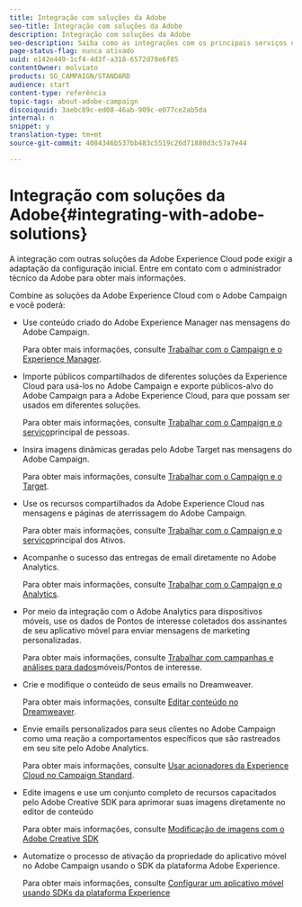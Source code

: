 ```yaml
---
title: Integração com soluções da Adobe
seo-title: Integração com soluções da Adobe
description: Integração com soluções da Adobe
seo-description: Saiba como as integrações com os principais serviços e soluções da Adobe Experience Cloud, como o Adobe Analytics e o Experience Manager, podem melhorar sua estratégia do Adobe Campaign com insights aprofundados e gerenciamento conveniente de conteúdo.
page-status-flag: nunca ativado
uuid: e142e449-1cf4-4d3f-a318-6572d78e6f85
contentOwner: molviato
products: SG_CAMPAIGN/STANDARD
audience: start
content-type: referência
topic-tags: about-adobe-campaign
discoiquuid: 3aebc89c-ed08-46ab-909c-e077ce2ab5da
internal: n
snippet: y
translation-type: tm+mt
source-git-commit: 4084346b537bb483c5519c26d71880d3c57a7e44

---
```



# Integração com soluções da Adobe{#integrating-with-adobe-solutions}

A integração com outras soluções da Adobe Experience Cloud pode exigir a adaptação da configuração inicial. Entre em contato com o administrador técnico da Adobe para obter mais informações.

Combine as soluções da Adobe Experience Cloud com o Adobe Campaign e você poderá:

* Use conteúdo criado do Adobe Experience Manager nas mensagens do Adobe Campaign.

   Para obter mais informações, consulte [Trabalhar com o Campaign e o Experience Manager](../../integrating/using/integrating-with-experience-manager.md).

* Importe públicos compartilhados de diferentes soluções da Experience Cloud para usá-los no Adobe Campaign e exporte públicos-alvo do Adobe Campaign para a Adobe Experience Cloud, para que possam ser usados em diferentes soluções.

   Para obter mais informações, consulte [Trabalhar com o Campaign e o serviço](../../integrating/using/about-campaign-audience-manager-or-people-core-service-integration.md)principal de pessoas.

* Insira imagens dinâmicas geradas pelo Adobe Target nas mensagens do Adobe Campaign.

   Para obter mais informações, consulte [Trabalhar com o Campaign e o Target](../../integrating/using/about-campaign-target-integration.md).

* Use os recursos compartilhados da Adobe Experience Cloud nas mensagens e páginas de aterrissagem do Adobe Campaign.

   Para obter mais informações, consulte [Trabalhar com o Campaign e o serviço](../../integrating/using/working-with-campaign-and-assets-core-service.md)principal dos Ativos.

* Acompanhe o sucesso das entregas de email diretamente no Adobe Analytics.

   Para obter mais informações, consulte [Trabalhar com o Campaign e o Analytics](../../integrating/using/about-campaign-analytics-integration.md).

* Por meio da integração com o Adobe Analytics para dispositivos móveis, use os dados de Pontos de interesse coletados dos assinantes de seu aplicativo móvel para enviar mensagens de marketing personalizadas.

   Para obter mais informações, consulte [Trabalhar com campanhas e análises para dados](../../integrating/using/about-campaign-points-of-interest-data-integration.md)móveis/Pontos de interesse.

* Crie e modifique o conteúdo de seus emails no Dreamweaver.

   Para obter mais informações, consulte [Editar conteúdo no Dreamweaver](../../designing/using/using-integrations.md#editing-content-in-dreamweaver).

* Envie emails personalizados para seus clientes no Adobe Campaign como uma reação a comportamentos específicos que são rastreados em seu site pelo Adobe Analytics.

   Para obter mais informações, consulte [Usar acionadores da Experience Cloud no Campaign Standard](../../integrating/using/about-adobe-experience-cloud-triggers.md).

* Edite imagens e use um conjunto completo de recursos capacitados pelo Adobe Creative SDK para aprimorar suas imagens diretamente no editor de conteúdo

   Para obter mais informações, consulte [Modificação de imagens com o Adobe Creative SDK](../../designing/using/images.md#modifying-images-with-the-adobe-creative-sdk)

* Automatize o processo de ativação da propriedade do aplicativo móvel no Adobe Campaign usando o SDK da plataforma Adobe Experience.

   Para obter mais informações, consulte [Configurar um aplicativo móvel usando SDKs da plataforma Experience](https://helpx.adobe.com/campaign/kb/configuring-app-sdk.html)

